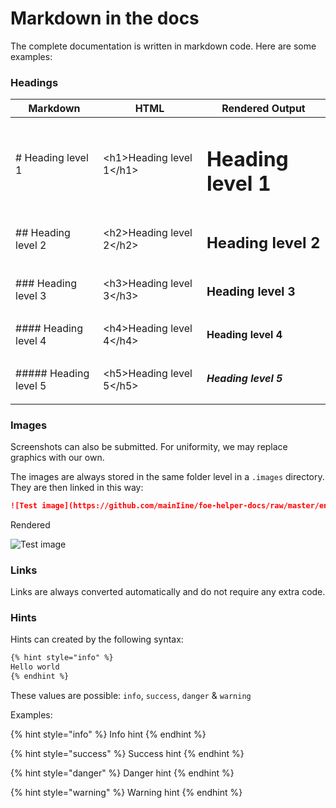 # Markdown in the docs

The complete documentation is written in markdown code. Here are some examples:

### Headings

| Markdown | HTML | Rendered Output |
| ----------- | ----------- | ----------- |
| \# Heading level 1 | &lt;h1>Heading level 1&lt;/h1> | <h1>Heading level 1</h1> |
| \## Heading level 2 | &lt;h2>Heading level 2&lt;/h2> | <h2>Heading level 2</h2> |
| \### Heading level 3 | &lt;h3>Heading level 3&lt;/h3> | <h3>Heading level 3</h3> |
| \#### Heading level 4 | &lt;h4>Heading level 4&lt;/h4> | <h4>Heading level 4</h4> |
| \##### Heading level 5 | &lt;h5>Heading level 5&lt;/h5> | <h5>Heading level 5</h5> |

### Images

Screenshots can also be submitted. For uniformity, we may replace graphics with our own.

The images are always stored in the same folder level in a ```.images``` directory. They are then linked in this way:

```markdown
![Test image](https://github.com/mainIine/foe-helper-docs/raw/master/english/guide/.images/app48.png)
```
Rendered

![Test image](https://github.com/mainIine/foe-helper-docs/raw/master/english/guide/.images/app48.png)

### Links

Links are always converted automatically and do not require any extra code.


### Hints

Hints can created by the following syntax:

```markdown
{% hint style="info" %}
Hello world
{% endhint %}
```

These values are possible: `info`, `success`, `danger` & `warning`

Examples:

{% hint style="info" %}
Info hint
{% endhint %}

{% hint style="success" %}
Success hint
{% endhint %}

{% hint style="danger" %}
Danger hint
{% endhint %}

{% hint style="warning" %}
Warning hint
{% endhint %}
